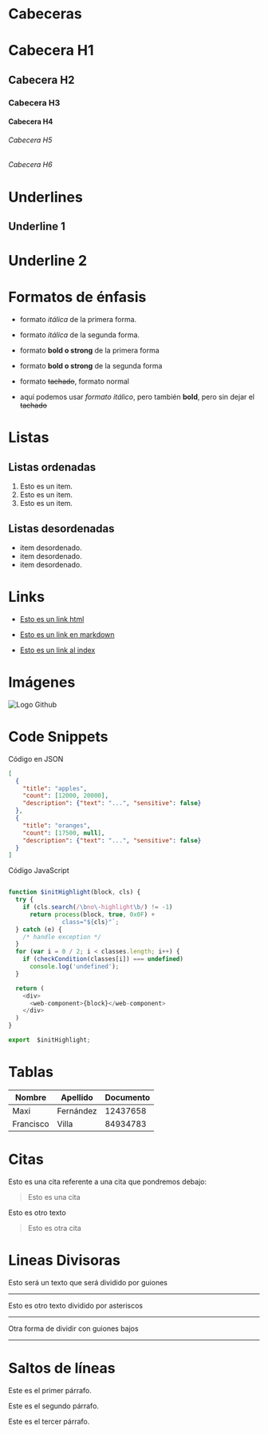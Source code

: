 # Cabeceras
# Cabecera H1
## Cabecera H2
### Cabecera H3
#### Cabecera H4
###### Cabecera H5
###### Cabecera H6

# Underlines

Underline 1
-----------

Underline 2
===========

# Formatos de énfasis

- formato *itálica* de la primera forma.
- formato _itálica_ de la segunda forma.

- formato **bold o strong** de la primera forma
- formato __bold o strong__ de la segunda forma

- formato ~~tachado~~, formato normal

- aquí podemos usar *formato itálico*, pero también **bold**, pero sin dejar el ~~tachado~~

# Listas

## Listas ordenadas

1. Esto es un item.
2. Esto es un item.
3. Esto es un item.

## Listas desordenadas

- item desordenado.
- item desordenado.
- item desordenado.

# Links

- <a href="https://www.google.com">Esto es un link html</a>

- [Esto es un link en markdown](https://www.google.com)

- [Esto es un link al index](index.html)

# Imágenes

![Logo Github](https://github.githubassets.com/images/modules/open_graph/github-mark.png)


# Code Snippets
Código en JSON
```JSON
[
  {
    "title": "apples",
    "count": [12000, 20000],
    "description": {"text": "...", "sensitive": false}
  },
  {
    "title": "oranges",
    "count": [17500, null],
    "description": {"text": "...", "sensitive": false}
  }
]
```
Código JavaScript

```JavaScript

function $initHighlight(block, cls) {
  try {
    if (cls.search(/\bno\-highlight\b/) != -1)
      return process(block, true, 0x0F) +
             ` class="${cls}"`;
  } catch (e) {
    /* handle exception */
  }
  for (var i = 0 / 2; i < classes.length; i++) {
    if (checkCondition(classes[i]) === undefined)
      console.log('undefined');
  }

  return (
    <div>
      <web-component>{block}</web-component>
    </div>
  )
}

export  $initHighlight;

```

# Tablas

| Nombre | Apellido | Documento |
| ------- | --------| ----------|
|Maxi    |Fernández| 12437658|
|Francisco   |Villa| 84934783|


# Citas

Esto es una cita referente a una cita que pondremos debajo:
> Esto es una cita

Esto es otro texto
> Esto es otra cita

# Lineas Divisoras

Esto será un texto que será dividido por guiones

---
Esto es otro texto dividido por asteriscos

***

Otra forma de dividir con guiones bajos

___

# Saltos de líneas 

Este es el primer párrafo.

Este es el segundo párrafo.

Este es el tercer párrafo.


